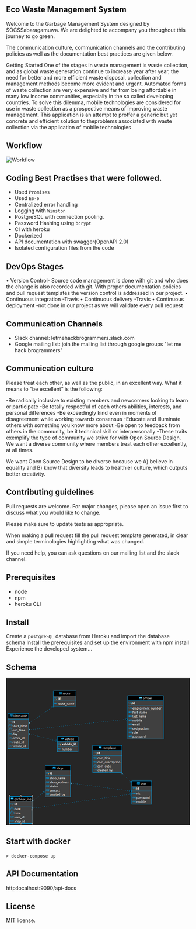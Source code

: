 ## Eco Waste Management System

Welcome to the Garbage Management System designed by SOCSSabaragamuwa. We are delighted to accompany you throughout this journey to go green.

The communication culture, communication channels and the contributing policies as well as the documentation best practices are given below.

Getting Started One of the stages in waste management is waste collection, and as global waste generation continue to increase year after year, the need for better and more efficient waste disposal, collection and management methods become more evident and urgent. Automated forms of waste collection are very expensive and far from being affordable in many low income communities, especially in the so called developing countries. To solve this dilemma, mobile technologies are considered for use in waste collection as a prospective means of improving waste management. This application is an attempt to proffer a generic but yet concrete and efficient solution to theproblems associated with waste collection via the application of mobile technologies

## Workflow

![Workflow](https://dab1nmslvvntp.cloudfront.net/wp-content/uploads/2019/06/155993572204-gitflow.png)


## Coding Best Practises that were followed.
- Used `Promises`
- Used `ES-6`
- Centralized error handling
- Logging with `Winston`
- PostgreSQL with connection pooling.
- Password Hashing using `bcrypt`
- CI with heroku
- Dockerized
- API documentation with swagger(OpenAPI 2.0)
- Isolated configuration files from the code

## DevOps Stages
•	Version Control- Source code management is done with git and who does the change is also recorded with git. With proper documentation policies and pull request templates the version control is addressed in our project.
•	Continuous integration -Travis 
•	Continuous delivery -Travis
•	Continuous deployment -not done in our project as we will validate every pull request

## Communication Channels
- Slack channel: 
letmehackbrogrammers.slack.com
- Google mailing list:
join the mailing list through google groups "let me hack brogrammers"

## Communication culture

Please treat each other, as well as the public, in an excellent way. What it means to “be excellent” is the following:

-Be radically inclusive to existing members and newcomers looking to learn or participate
-Be totally respectful of each others abilities, interests, and personal differences
-Be exceedingly kind even in moments of disagreement while working towards consensus
-Educate and illuminate others with something you know more about
-Be open to feedback from others in the community, be it technical skill or interpersonally
-These traits exemplify the type of community we strive for with Open Source Design. We want a diverse community where members treat each other excellently, at all times.

We want Open Source Design to be diverse because we A) believe in equality and B) know that diversity leads to healthier culture, which outputs better creativity.


## Contributing guidelines
Pull requests are welcome. For major changes, please open an issue first to discuss what you would like to change.

Please make sure to update tests as appropriate.

When making a pull request fill the pull request template generated, in clear and simple terminologies highlighting what was changed.

If you need help, you can ask questions on our mailing list and the slack channel.


## Prerequisites 
- node
- npm
- heroku CLI

## Install

Create a `postgreSQL` database from Heroku and import the database schema 
Install the prerequisites and set up the environment with npm install
Experience the developed system...

## Schema
![Schema](schema.png)

## Start with docker

``` > docker-compose up ```

## API Documentation
http:localhost:9090/api-docs

## License
[MIT](https://choosealicense.com/licenses/mit/) license.
